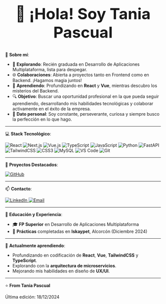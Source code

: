 <h1 align="center" style="font-size: 50px;">👋 ¡Hola! Soy Tania Pascual</h1>

💫 **Sobre mí**:
- 🚀 **Explorando**: Recién graduada en Desarrollo de Aplicaciones Multiplataforma, lista para despegar.
- 🌐 **Colaboraciones**: Abierta a proyectos tanto en Frontend como en Backend. ¡Hagamos magia juntos!
- 📘 **Aprendiendo**: Profundizando en **React** y **Vue**, mientras descubro los misterios del Backend.
- 🔍 **Objetivo**: Buscar una oportunidad profesional en la que pueda seguir aprendiendo, desarrollando mis habilidades tecnológicas y colaborar activamente en el éxito de la empresa.
- 🌟 **Dato personal**: Soy constante, perseverante, curiosa y siempre busco la perfección en lo que hago.

---

💻 **Stack Tecnológico**:
<p>
  <img src="https://img.shields.io/badge/React-61DAFB?style=flat&logo=react&logoColor=white" alt="React" />
  <img src="https://img.shields.io/badge/Next.js-000000?style=flat&logo=next.js&logoColor=white" alt="Next.js" />
  <img src="https://img.shields.io/badge/Vue.js-4FC08D?style=flat&logo=vue.js&logoColor=white" alt="Vue.js" />
  <img src="https://img.shields.io/badge/TypeScript-3178C6?style=flat&logo=typescript&logoColor=white" alt="TypeScript" />
  <img src="https://img.shields.io/badge/JavaScript-F7DF1E?style=flat&logo=javascript&logoColor=black" alt="JavaScript" />
  <img src="https://img.shields.io/badge/Python-3776AB?style=flat&logo=python&logoColor=white" alt="Python" />
  <img src="https://img.shields.io/badge/FastAPI-009688?style=flat&logo=fastapi&logoColor=white" alt="FastAPI" />
  <img src="https://img.shields.io/badge/TailwindCSS-06B6D4?style=flat&logo=tailwind-css&logoColor=white" alt="TailwindCSS" />
  <img src="https://img.shields.io/badge/CSS3-1572B6?style=flat&logo=css3&logoColor=white" alt="CSS3" />
  <img src="https://img.shields.io/badge/MySQL-4479A1?style=flat&logo=mysql&logoColor=white" alt="MySQL" />
  <img src="https://img.shields.io/badge/VS%20Code-007ACC?style=flat&logo=visual-studio-code&logoColor=white" alt="VS Code" />
  <img src="https://img.shields.io/badge/Git-F05032?style=flat&logo=git&logoColor=white" alt="Git" />
</p>

---

🚀 **Proyectos Destacados**:

<p align="left">
  <a href="https://github.com/taix15/">
    <img src="https://img.shields.io/badge/GitHub-181717?style=flat&logo=github&logoColor=white" alt="GitHub" />
  </a>
</p>

---

📫 **Contacto**:
<p align="left">
  <a href="https://www.linkedin.com/in/tania.pascual-2305199515/">
    <img src="https://img.shields.io/badge/LinkedIn-0077B5?style=for-the-badge&logo=linkedin&logoColor=white" alt="LinkedIn" />
  </a>
  <a href="mailto:tania.pacual@outlook.es">
    <img src="https://img.shields.io/badge/Email-D14836?style=for-the-badge&logo=gmail&logoColor=white" alt="Email" />
  </a>
</p>

---

💼 **Educación y Experiencia**:
- 🎓 **FP Superior** en Desarrollo de Aplicaciones Multiplataforma
- 💼 **Prácticas** completadas en **Iskaypet**, Alcorcón (Diciembre 2024)

---

🌱 **Actualmente aprendiendo**:
- Profundizando en codificación de **React**, **Vue**, **TailwindCSS** y **TypeScript**.
- Explorando con la **arquitectura de microservicios**.
- Mejorando mis habilidades en diseño de **UX/UI**.

---

⭐️ **From Tania Pascual**

Última edición: 18/12/2024
